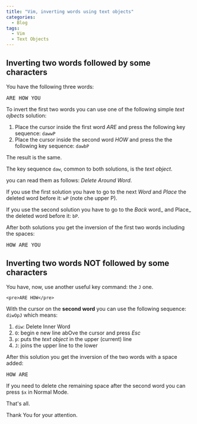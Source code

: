```yaml
---
title: "Vim, inverting words using text objects"
categories:
  - Blog
tags:
  - Vim
  - Text Objects
---
```




## Inverting two words followed by some characters

You have the following three words:
      
<pre>
ARE HOW YOU
</pre>


To invert the first two words  you can use one of the following simple _text ojbects_ solution:

1. Place the cursor inside the first word _ARE_ and press the following key sequence: `dawwP`
1. Place  the cursor inside the second word _HOW_  and press the  the following key sequence: `dawbP`

The result is the same.



The key sequence `daw`, common to both solutions, is the _text object_. 

you can read them as follows: _Delete Around Word_.

If you use the first solution you have to go to the next _Word_ and _Place_ the deleted word before it: `wP` (note che upper P).



If you use the second solution you have to go to the _Back_ word_ and Place_ the deleted word before it: `bP`.




After both solutions you get the inversion of the first two words including the spaces:

<pre>
HOW ARE YOU
</pre>

        


         
## Inverting two words NOT followed by some characters




You have, now, use another useful key command: the `J` one.

 


    <pre>ARE HOW</pre>

 With the cursor on the **second word** you can use the following sequence: `diwOpJ` which means:

1. `diw`: Delete Inner Word
1. `O`: begin e new line abOve the cursor and press _Esc_
1. `p`: puts the _text object_ in the upper (current) line
1. `J`:  joins the upper line to the lower





After this solution you get the inversion of the two words with a space added: 

<pre>
HOW ARE 
</pre>

If you need to delete che remaining space after the second word you can press `$x` in Normal Mode.

That's all.

Thank You for your attention.
